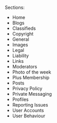 Sections:

*   Home
*   Blogs
*   Classifieds
*   Copyright
*   General
*   Images
*   Legal
*   Liability
*   Links
*   Moderators
*   Photo of the week
*   Plus Membership
*   Posts
*   Privacy Policy
*   Private Messaging
*   Profiles
*   Reporting Issues
*   User Accounts
*   User Behaviour